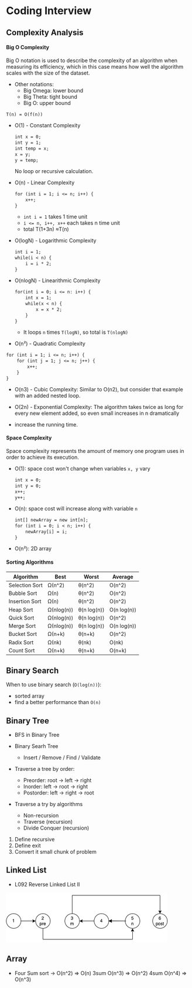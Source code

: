 # Coding Interview

## Complexity Analysis

#### Big O Complexity

Big O notation is used to describe the complexity of an algorithm when measuring its efficiency, which in this case
means how well the algorithm scales with the size of the dataset.

* Other notations:
    * Big Omega: lower bound
    * Big Theta: tight bound
    * Big O: upper bound

```
T(n) = O(f(n))
```

* O(1) - Constant Complexity
    ```
    int x = 0;
    int y = 1;
    int temp = x;
    x = y;
    y = temp;
    ```
  No loop or recursive calculation.

* O(n) - Linear Complexity
    ```
    for (int i = 1; i <= n; i++) {
        x++;
    }
    ```
    * `int i = 1` takes 1 time unit
    * `i <= n, i++, x++` each takes n time unit
    * total T(1+3n) &asymp;T(n)

* O(logN) - Logarithmic Complexity
    ```
    int i = 1;
    while(i < n) {
        i = i * 2;
    }
    ```

* O(nlogN) - Linearithmic Complexity
    ```
    for(int i = 0; i <= n: i++) {
        int x = 1;
        while(x < n) {
            x = x * 2;
        }
    }
    ```
    * It loops `n` times `T(logN)`, so total is `T(nlogN)`

* O(n²) - Quadratic Complexity

```
for (int i = 1; i <= n; i++) {
    for (int j = 1; j <= n; j++) {
        x++;
    }
}
```

* O(n3) - Cubic Complexity:
  Similar to O(n2), but consider that example with an added nested loop.

* O(2n) - Exponential Complexity:
  The algorithm takes twice as long for every new element added, so even small increases in n dramatically
* increase the running time.

#### Space Complexity

Space complexity represents the amount of memory one program uses in order to achieve its execution.

* O(1): space cost won't change when variables `x, y` vary
    ```
    int x = 0;
    int y = 0;
    x++;
    y++;
    ```
* O(n): space cost will increase along with variable `n`
    ```
    int[] newArray = new int[n];
    for (int i = 0; i < n; i++) {
        newArray[i] = i;
    }
    ```
* O(n²): 2D array

#### Sorting Algorithms

| Algorithm      | Best       | Worst       | Average     |
|----------------|------------|-------------|-------------|
| Selection Sort | Ω(n^2)     | θ(n^2)      | O(n^2)      |
| Bubble Sort    | Ω(n)       | θ(n^2)      | O(n^2)      |
| Insertion Sort | Ω(n)       | θ(n^2)      | O(n^2)      |
| Heap Sort      | Ω(nlog(n)) | θ(n log(n)) | O(n log(n)) |
| Quick Sort     | Ω(nlog(n)) | θ(n log(n)) | O(n^2)      |
| Merge Sort     | Ω(nlog(n)) | θ(n log(n)) | O(n log(n)) | 
| Bucket Sort    | Ω(n+k)     | θ(n+k)      | O(n^2)      |	               
| Radix Sort     | Ω(nk)      | θ(nk)       | O(nk)       |                 
| Count Sort     | Ω(n+k)     | θ(n+k)      | O(n+k)      |                


## Binary Search

When to use binary search (`O(log(n))`):
* sorted array
* find a better performance than `O(n)`


## Binary Tree
* BFS in Binary Tree
* Binary Searh Tree
  * Insert / Remove / Find / Validate

* Traverse a tree by order: 
  * Preorder: root -> left -> right
  * Inorder: left -> root -> right
  * Postorder: left -> right -> root

* Traverse a try by algorithms
  * Non-recursion 
  * Traverse (recursion)
  * Divide Conquer (recursion)

1. Define recursive 
2. Define exit
3. Convert it small chunk of problem

## Linked List

* L092 Reverse Linked List II

![Alt text](images/L092.png?raw=true "Reverse Linked List II")



## Array

* Four Sum
sort -> O(n^2) => O(n)
3sum O(n^3) => O(n^2)
4sum O(n^4) => O(n^3)

